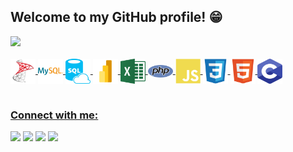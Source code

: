 ## Welcome to my GitHub profile! 😁

 <div>
   <a href="https://github.com/Gabriel-Troni">
   <img height="180em" src="https://github-readme-stats.vercel.app/api/top-langs/?username=Gabriel-Troni&layout=compact&langs_count=6&theme=tokyonight"/>

</div>
<div style="display: inline_block"><br>
  <img align="center" alt="SQL Server" height="40px" width="40px" src="./assets/sqlServer.png">
  <img align="center" alt="mySQL" height="40px" width="40px" src="./assets/mySQL.png">
  <img align="center" alt="SQL" height="40px" width="40px" src="./assets/sql.webp">
  <img align="center" alt="power BI" height="40px" width="40px" src="./assets/powerBI.png">
  <img align="center" alt="Excel" height="40px" width="40px" src="./assets/excel.png">  
  <img align="center" alt="PHP" height="20" width="40" src="./assets/php.png">
  <img align="center" alt="Js" height="40px" width="40px" src="./assets/js.svg">
  <img align="center" alt="CSS" height="40px" width="40px" src="./assets/css.svg">
  <img align="center" alt="HTML" height="40px" width="40px" src="./assets/html.svg">
  <img align="center" alt="C" height="40px" width="40px" src="./assets/c.png">
  <!-- <img align="center" alt="Docker" height="25" width="35" src="./assets/docker.png"> -->
  <!-- <img align="center" alt="Git" height="40px" width="40px" src="./assets/git.png"> -->
</div>
 
 <br>
 
  ### Connect with me:
 
<div>
  <a href = "mailto:troni.gabriel.10@gmail.com" target = "_blank"><img src="https://img.shields.io/badge/-Gmail-%23333?style=for-the-badge&logo=gmail&logoColor=white" target="_blank"></a>
  <a href="https://www.linkedin.com/in/gabriel-troni/" target="_blank"><img src="https://img.shields.io/badge/-LinkedIn-%23333?style=for-the-badge&logo=linkedin&logoColor=white" target="_blank"></a>
 <a href="https://api.whatsapp.com/send?phone=5569992182298" target="_blank"><img src="https://img.shields.io/badge/-WhatsApp-%23333?style=for-the-badge&logo=WhatsApp&logoColor=white" target="_blank"></a>
 <a href="https://www.instagram.com/gabrieltroni/" target="_blank"><img src="https://img.shields.io/badge/-Instagram-%23333?style=for-the-badge&logo=Instagram&logoColor=white" target="_blank"></a>
</div>
